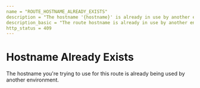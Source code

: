 ```yaml
---
name = "ROUTE_HOSTNAME_ALREADY_EXISTS"
description = "The hostname '{hostname}' is already in use by another environment."
description_basic = "The route hostname is already in use by another environment."
http_status = 409
---
```


# Hostname Already Exists

The hostname you're trying to use for this route is already being used by another environment.

